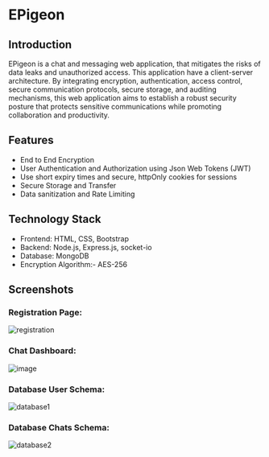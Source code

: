 # EPigeon

## Introduction 

EPigeon is a chat and messaging web application, that mitigates the risks of data leaks and unauthorized access. This application have a client-server architecture. By integrating encryption, authentication, access control, secure communication protocols, secure storage, and auditing mechanisms, this web application aims to establish a robust security posture that protects sensitive communications while promoting collaboration and productivity.

## Features

* End to End Encryption 
* User Authentication and Authorization using Json Web Tokens (JWT)
* Use short expiry times and secure, httpOnly cookies for sessions
* Secure Storage and Transfer
* Data sanitization and Rate Limiting

## Technology Stack

* Frontend: HTML, CSS, Bootstrap
* Backend:  Node.js, Express.js, socket-io
* Database: MongoDB
* Encryption Algorithm:- AES-256

## Screenshots

### Registration Page:
![registration](https://github.com/MAHESHBANDUNI/EPigeon/assets/114943739/835137fb-ade7-443a-9080-1b8bcb73e7f6)

### Chat Dashboard:
![image](https://github.com/user-attachments/assets/b2d8c65f-0d79-4283-99de-c80cc51b69df)

### Database User Schema:
![database1](https://github.com/MAHESHBANDUNI/EPigeon/assets/114943739/6769b628-bdbb-4374-8821-4dde23dc069e)

### Database Chats Schema:
![database2](https://github.com/MAHESHBANDUNI/EPigeon/assets/114943739/d27e1c8a-fb54-4068-a117-ea468c72fbc9)



